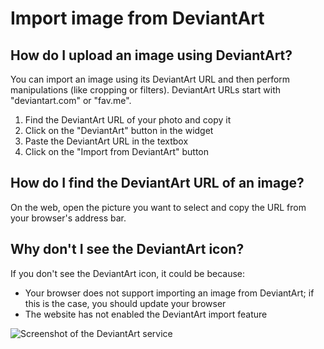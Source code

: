 # Import image from DeviantArt

## How do I upload an image using DeviantArt?

You can import an image using its DeviantArt URL and then perform manipulations (like cropping or filters). DeviantArt URLs start with "deviantart.com" or "fav.me".

1. Find the DeviantArt URL of your photo and copy it
2. Click on the "DeviantArt" button in the widget
3. Paste the DeviantArt URL in the textbox
4. Click on the "Import from DeviantArt" button

## How do I find the DeviantArt URL of an image?

On the web, open the picture you want to select and copy the URL from your browser's address bar.

## Why don't I see the DeviantArt icon?

If you don't see the DeviantArt icon, it could be because:

- Your browser does not support importing an image from DeviantArt; if this is the case, you should update your browser
- The website has not enabled the DeviantArt import feature

![Screenshot of the DeviantArt service](/assets/screenshots/deviantart.png)
